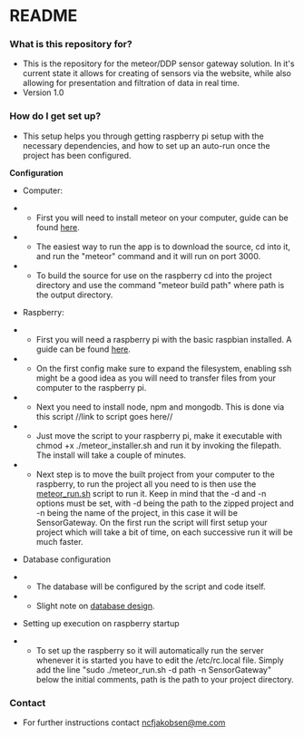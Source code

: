 # README #

### What is this repository for? ###

* This is the repository for the meteor/DDP sensor gateway solution. In it's current state it allows for creating of sensors via the website, while also allowing for presentation and filtration of data in real time. 
* Version 1.0

### How do I get set up? ###

* This setup helps you through getting raspberry pi setup with the necessary dependencies, and how to set up an auto-run once the project has been configured.

**Configuration**

* Computer:
* * First you will need to install meteor on your computer, guide can be found [here](https://www.meteor.com/install).
* * The easiest way to run the app is to download the source, cd into it, and run the "meteor" command and it will run on port 3000.
* * To build the source for use on the raspberry cd into the project directory and use the command "meteor build path" where path is the output directory. 

* Raspberry:
* * First  you will need a raspberry pi with the basic raspbian installed. A guide can be found [here](https://www.raspberrypi.org/documentation/installation/installing-images/).
* * On the first config make sure to expand the filesystem, enabling ssh might be a good idea as you will need to transfer files from your computer to the raspberry pi.
* * Next you need to install node, npm and mongodb. This is done via this script //link to script goes here//
* * Just move the script to your raspberry pi, make it executable with chmod +x ./meteor_installer.sh and run it by invoking the filepath. The install will take a couple of minutes.
* * Next step is to move the built project from your computer to the raspberry, to run the project all you need to is then use the [meteor_run.sh](source/scripts/meteor_run.sh) script to run it. Keep in mind that the -d and -n options must be set, with -d being the path to the zipped project and -n being the name of the project, in this case it will be SensorGateway. On the first run the script will first setup your project which will take a bit of time, on each successive run it will be much faster.

* Database configuration
* * The database will be configured by the script and code itself. 
* * Slight note on [database design](http://design).

* Setting up execution on raspberry startup
* * To set up the raspberry so it will automatically run the server whenever it is started you have to edit the /etc/rc.local file. Simply add the line "sudo ./meteor_run.sh -d path -n SensorGateway" below the initial comments, path is the path to your project directory. 


### Contact ###

* For further instructions contact ncfjakobsen@me.com